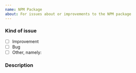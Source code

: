```yaml
---
name: NPM Package
about: For issues about or improvements to the NPM package
---
```


<!-- Before opening a new issue search for duplicate or closed issues -->


### Kind of issue <!-- Change the one that applies to `[x]`  -->
  - [ ] Improvement
  - [ ] Bug
  - [ ] Other, namely: 

### Description


<!--
Anything that is even remotely relevant.

In case of a bug: Steps to reproduce and Expected behavior
In case of an improvement: An example of a use case.
-->
